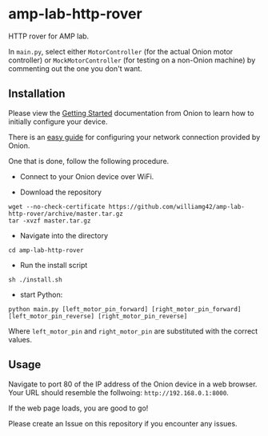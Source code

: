 # amp-lab-http-rover
HTTP rover for AMP lab.

In `main.py`, select either `MotorController` (for the actual Onion motor controller) or `MockMotorController` (for testing on a non-Onion machine) by commenting out the one you don't want.

## Installation

Please view the [Getting Started](https://docs.onion.io/omega2-docs/first-time-setup.html) documentation from Onion to learn how to initially configure your device.

There is an [easy guide](https://docs.onion.io/omega2-docs/connecting-to-wifi-networks-command-line.html) for configuring your network connection provided by Onion.

One that is done, follow the following procedure.

- Connect to your Onion device over WiFi.


- Download the repository
```
wget --no-check-certificate https://github.com/williamg42/amp-lab-http-rover/archive/master.tar.gz
tar -xvzf master.tar.gz
```

- Navigate into the directory
 ```
cd amp-lab-http-rover
```

- Run the install script
```
sh ./install.sh
```

- start Python:
```
python main.py [left_motor_pin_forward] [right_motor_pin_forward] [left_motor_pin_reverse] [right_motor_pin_reverse]
```
Where `left_motor_pin` and `right_motor_pin` are substituted with the correct values.

## Usage

Navigate to port 80 of the IP address of the Onion device in a web browser. Your URL should resemble the follwoing: `http://192.168.0.1:8000`.

If the web page loads, you are good to go!

Please create an Issue on this repository if you encounter any issues.
